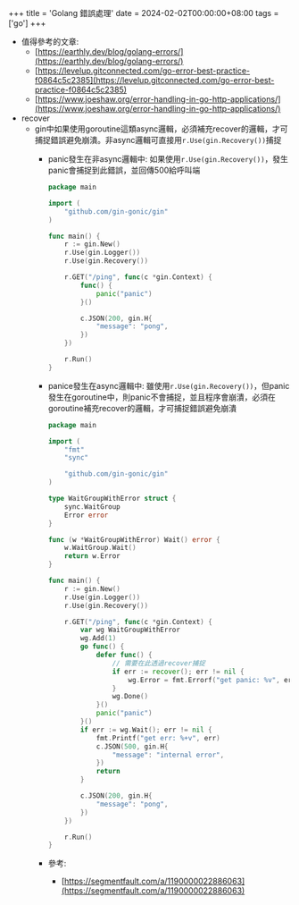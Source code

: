 +++
title = 'Golang 錯誤處理'
date = 2024-02-02T00:00:00+08:00
tags = ['go']
+++

- 值得參考的文章:
    - [https://earthly.dev/blog/golang-errors/](https://earthly.dev/blog/golang-errors/)
    - [https://levelup.gitconnected.com/go-error-best-practice-f0864c5c2385](https://levelup.gitconnected.com/go-error-best-practice-f0864c5c2385)
    - [https://www.joeshaw.org/error-handling-in-go-http-applications/](https://www.joeshaw.org/error-handling-in-go-http-applications/)
- recover
    - gin中如果使用goroutine這類async邏輯，必須補充recover的邏輯，才可捕捉錯誤避免崩潰。非async邏輯可直接用`r.Use(gin.Recovery())`捕捉
        - panic發生在非async邏輯中: 如果使用`r.Use(gin.Recovery())`，發生panic會捕捉到此錯誤，並回傳500給呼叫端
            
            ```go
            package main
            
            import (
            	"github.com/gin-gonic/gin"
            )
            
            func main() {
            	r := gin.New()
            	r.Use(gin.Logger())
            	r.Use(gin.Recovery())
            
            	r.GET("/ping", func(c *gin.Context) {
            		func() {
            			panic("panic")
            		}()
            
            		c.JSON(200, gin.H{
            			"message": "pong",
            		})
            	})
            
            	r.Run()
            }
            ```
            
        - panice發生在async邏輯中: 雖使用`r.Use(gin.Recovery())`，但panic發生在goroutine中，則panic不會捕捉，並且程序會崩潰，必須在goroutine補充recover的邏輯，才可捕捉錯誤避免崩潰
            
            ```go
            package main
            
            import (
            	"fmt"
            	"sync"
            
            	"github.com/gin-gonic/gin"
            )
            
            type WaitGroupWithError struct {
            	sync.WaitGroup
            	Error error
            }
            
            func (w *WaitGroupWithError) Wait() error {
            	w.WaitGroup.Wait()
            	return w.Error
            }
            
            func main() {
            	r := gin.New()
            	r.Use(gin.Logger())
            	r.Use(gin.Recovery())
            
            	r.GET("/ping", func(c *gin.Context) {
            		var wg WaitGroupWithError
            		wg.Add(1)
            		go func() {
            			defer func() {
            				// 需要在此透過recover捕捉
            				if err := recover(); err != nil {
            					wg.Error = fmt.Errorf("get panic: %v", err)
            				}
            				wg.Done()
            			}()
            			panic("panic")
            		}()
            		if err := wg.Wait(); err != nil {
            			fmt.Printf("get err: %+v", err)
            			c.JSON(500, gin.H{
            				"message": "internal error",
            			})
            			return
            		}
            
            		c.JSON(200, gin.H{
            			"message": "pong",
            		})
            	})
            
            	r.Run()
            }
            ```
            
        - 參考:
            - [https://segmentfault.com/a/1190000022886063](https://segmentfault.com/a/1190000022886063)